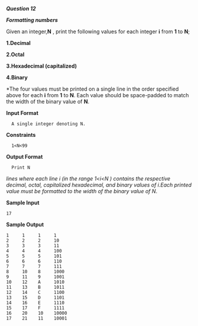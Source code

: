 ***Question 12***

***Formatting numbers***

Given an integer,**N** , print the following values for each integer **i** from **1** to **N**;

   **1.Decimal**
   
   **2.Octal**
   
   **3.Hexadecimal (capitalized)**
   
   **4.Binary**

*The four values must be printed on a single line in the order specified above for each **i** from **1** to **N**. Each value should be space-padded to match the width of the binary value of **N**.

**Input Format**


      A single integer denoting N.


**Constraints**
 
      1<N<99

**Output Format**

      Print N

*lines where each line i (in the range 1<i<N ) contains the respective decimal, octal, capitalized hexadecimal, and binary values of i.Each printed value must be formatted to the width of the binary value of N*.

**Sample Input**

    17

**Sample Output**

    1     1     1     1
    2     2     2     10
    3     3     3     11
    4     4     4     100
    5     5     5     101
    6     6     6     110
    7     7     7     111
    8     10    8     1000
    9     11    9     1001
    10    12    A     1010
    11    13    B     1011
    12    14    C     1100
    13    15    D     1101
    14    16    E     1110
    15    17    F     1111
    16    20    10    10000
    17    21    11    10001     
